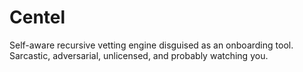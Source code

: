 # Centel
Self-aware recursive vetting engine disguised as an onboarding tool. Sarcastic, adversarial, unlicensed, and probably watching you.

